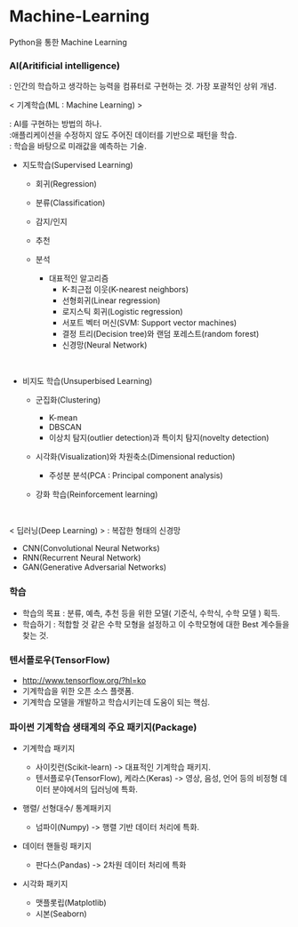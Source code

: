 # Machine-Learning
Python을 통한 Machine Learning
### AI(Aritificial intelligence)
: 인간의 학습하고 생각하는 능력을 컴퓨터로 구현하는 것. 가장 포괄적인 상위 개념. 


< 기계학습(ML : Machine Learning) > <br>


: AI를 구현하는 방법의 하나. <br> :애플리케이션을 수정하지 않도 주어진 데이터를 기반으로 패턴을 학습. <br> : 학습을 바탕으로 미래값을 예측하는 기술.


- 지도학습(Supervised Learning)
  - 회귀(Regression)
  - 분류(Classification)
  - 감지/인지
  - 추천
  - 분석

    - 대표적인 알고리즘
      - K-최근접 이웃(K-nearest neighbors)
      - 선형회귀(Linear regression)
      - 로지스틱 회귀(Logistic regression)
      - 서포트 벡터 머신(SVM: Support vector machines)
      - 결정 트리(Decision tree)와 랜덤 포레스트(random forest)
      - 신경망(Neural Network)

<br>

- 비지도 학습(Unsuperbised Learning)
  - 군집화(Clustering)
    - K-mean
    - DBSCAN
    - 이상치 탐지(outlier detection)과 특이치 탐지(novelty detection) 

  - 시각화(Visualization)와 차원축소(Dimensional reduction)
    - 주성분 분석(PCA : Principal component analysis)

  - 강화 학습(Reinforcement learning)

<br>

  < 딥러닝(Deep Learning) >
  : 복잡한 형태의 신경망
  - CNN(Convolutional Neural Networks)
  - RNN(Recurrent Neural Network)
  - GAN(Generative Adversarial Networks)


### 학습

- 학습의 목표 : 분류, 예측, 추천 등을 위한 모델( 기준식, 수학식, 수학 모델 ) 획득.
- 학습하기 : 적합할 것 같은 수학 모형을 설정하고 이 수학모형에 대한 Best 계수들을 찾는 것.


### 텐서플로우(TensorFlow)

- http://www.tensorflow.org/?hl=ko
- 기계학습을 위한 오픈 소스 플랫폼.
- 기계학습 모델을 개발하고 학습시키는데 도움이 되는 핵심.


### 파이썬 기계학습 생태계의 주요 패키지(Package)

- 기계학습 패키지
  - 사이킷런(Scikit-learn) -> 대표적인 기계학습 패키지.
  - 텐서플로우(TensorFlow), 케라스(Keras) -> 영상, 음성, 언어 등의 비정형 데이터 분야에서의 딥러닝에 특화.

- 행렬/ 선형대수/ 통계패키지
  - 넘파이(Numpy) -> 행렬 기반 데이터 처리에 특화.

- 데이터 핸들링 패키지
  - 판다스(Pandas) -> 2차원 데이터 처리에 특화

- 시각화 패키지
  - 맷플롯립(Matplotlib)
  - 시본(Seaborn)

